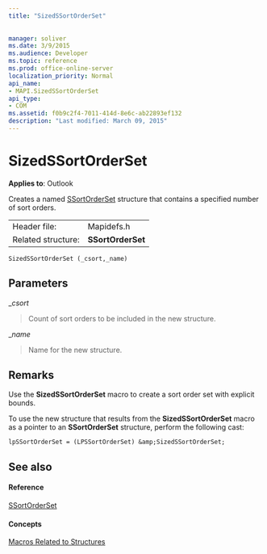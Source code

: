 ```yaml
---
title: "SizedSSortOrderSet"
 
 
manager: soliver
ms.date: 3/9/2015
ms.audience: Developer
ms.topic: reference
ms.prod: office-online-server
localization_priority: Normal
api_name:
- MAPI.SizedSSortOrderSet
api_type:
- COM
ms.assetid: f0b9c2f4-7011-414d-8e6c-ab22893ef132
description: "Last modified: March 09, 2015"
---
```


# SizedSSortOrderSet

  
  
**Applies to**: Outlook 
  
Creates a named [SSortOrderSet](ssortorderset.md) structure that contains a specified number of sort orders. 
  
|||
|:-----|:-----|
|Header file:  <br/> |Mapidefs.h  <br/> |
|Related structure:  <br/> |**SSortOrderSet** <br/> |
   
```
SizedSSortOrderSet (_csort,_name)
```

## Parameters

 __csort_
  
> Count of sort orders to be included in the new structure.
    
 __name_
  
> Name for the new structure.
    
## Remarks

Use the **SizedSSortOrderSet** macro to create a sort order set with explicit bounds. 
  
To use the new structure that results from the **SizedSSortOrderSet** macro as a pointer to an **SSortOrderSet** structure, perform the following cast: 
  
```
lpSSortOrderSet = (LPSSortOrderSet) &amp;SizedSSortOrderSet;

```

## See also

#### Reference

[SSortOrderSet](ssortorderset.md)
#### Concepts

[Macros Related to Structures](macros-related-to-structures.md)

